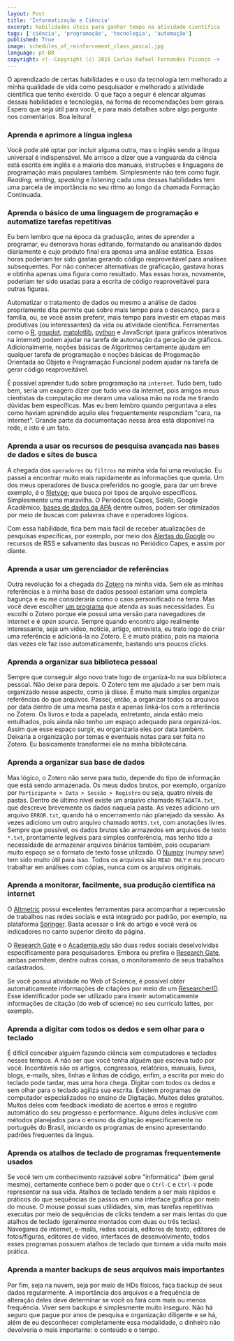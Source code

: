 ```yaml
---
layout: Post 
title: 'Informatização e Ciência'
excerpt: habilidades úteis para ganhar tempo na atividade científica
tags: ['ciência', 'programação', 'tecnologia', 'automação']
published: True
image: schedules_of_reinforcement_class_pascal.jpg
language: pt-BR
copyright: <!--Copyright (c) 2015 Carlos Rafael Fernandes Picanco-->
---
```


O aprendizado de certas habilidades e o uso da tecnologia tem melhorado a minha qualidade de vida como pesquisador e melhorado a atividade científica que tenho exercido. O que faço a seguir é elencar algumas dessas habilidades e tecnologias, na forma de recomendações bem gerais. Espero que seja útil para você, e para mais detalhes sobre algo pergunte nos comentários. Boa leitura!

### Aprenda e aprimore a língua inglesa

Você pode até optar por incluir alguma outra, mas o inglês sendo a língua universal é indispensável. Me arrisco a dizer que a vanguarda da ciência está escrita em inglês e a maioria dos manuais, instruções e linguagens de programação mais populares também. Simplesmente não tem como fugir. *Reading*, *writing*, *speaking* e *listening* cada uma dessas habilidades tem uma parcela de importância no seu ritmo ao longo da chamada Formação Continuada. 

### Aprenda o básico de uma linguagem de programação e automatize tarefas repetitivas

Eu bem lembro que na época da graduação, antes de aprender a programar, eu demorava horas editando, formatando ou analisando dados diariamente e cujo produto final era apenas uma análise estática. Essas horas poderiam ter sido gastas gerando código reaproveitável para análises subsequentes. Por não conhecer alternativas de graficação, gastava horas e obtinha apenas uma figura como resultado. Mas essas horas, novamente, poderiam ter sido usadas para a escrita de código reaproveitável para outras figuras.

Automatizar o tratamento de dados ou mesmo a análise de dados propriamente dita permite que sobre mais tempo para o descanço, para a família, ou, se você assim preferir, mais tempo para investir em etapas mais produtivas (ou interessantes) da vida ou atividade científica. Ferramentas como o [R](http://www.r-project.org/), [gnuplot](http://www.gnuplot.info/), [matplotlib](http://matplotlib.org/), [python](https://www.python.org/) e JavaScript (para gráficos interativos na internet) podem ajudar na tarefa de automação da geração de gráficos. Adicionalmente, noções básicas de Algoritmos certamente ajudam em qualquer tarefa de programação e noções básicas de Progamação Orientada ao Objeto e Programação Funcional podem ajudar na tarefa de gerar código reaproveitável.

É possível aprender tudo sobre programação na `internet`. Tudo bem, tudo bem, seria um exagero dizer que tudo veio da internet, pois amigos meus cientistas da computação me deram uma valiosa mão na roda me tirando dúvidas bem específicas. Mas eu bem lembro quando perguntava a eles como haviam aprendido aquilo eles frequentemente respondiam "cara, na internet". Grande parte da documentação nessa área está disponível na rede, e isto é um fato.

### Aprenda a usar os recursos de pesquisa avançada nas bases de dados e sites de busca

A chegada dos `operadores` ou `filtros` na minha vida foi uma revolução. Eu passei a encontrar muito mais rapidamente as informações que queria. Um dos meus operadores de busca preferidos no google, para dar um breve exemplo, é o [filetype:](https://www.google.ca/search?q=%22skinner%22+filetype:pdf) que busca por tipos de arquivo específicos. Simplesmente uma maravilha. O Periódicos Capes, Scielo, Google Acadêmico, [bases de dados da APA](http://www.apa.org/pubs/databases/index.aspx) dentre outros, podem ser otimizados por meio de buscas com palavras chave e operadores lógicos.

Com essa habilidade, fica bem mais fácil de receber atualizações de pesquisas específicas, por exemplo, por meio dos [Alertas do Google](https://support.google.com/alerts/?hl=pt-BR) ou recursos de RSS e salvamento das buscas no Periódico Capes, e assim por diante.

### Aprenda a usar um gerenciador de referências

Outra revolução foi a chegada do [Zotero](https://www.zotero.org/) na minha vida. Sem ele as minhas referências e a minha base de dados pessoal estariam uma completa bagunça e eu me consideraria como o caos personificado na terra. Mas você deve escolher [um programa](http://en.wikipedia.org/wiki/Comparison_of_reference_management_software) que atenda as suas necessidades. Eu escolhi o Zotero porque ele possui uma versão para navegadores de internet e é *open source*. Sempre quando encontro algo realmente interessante, seja um video, notícia, artigo, entrevista, eu trato logo de criar uma referência e adicioná-la no Zotero. E é muito prático, pois na maioria das vezes ele faz isso automaticamente, bastando uns poucos clicks.

### Aprenda a organizar sua biblioteca pessoal

Sempre que conseguir algo novo trate logo de organizá-lo na sua biblioteca pessoal. Não deixe para depois. O Zotero tem me ajudado a ser bem mais organizado nesse aspecto, como já disse. É muito mais simples organizar referências do que arquivos. Passei, então, a organizar todos os arquivos por data dentro de uma mesma pasta e apenas linká-los com a referência no Zotero. Os livros e toda a papelada, entretanto, ainda estão meio entulhados, pois ainda não tenho um espaço adequado para organizá-los. Assim que esse espaço surgir, eu organizaria eles por data também. Deixaria a organização por temas e eventuais notas para ser feita no Zotero. Eu basicamente transformei ele na minha bibliotecária.

### Aprenda a organizar sua base de dados

Mas lógico, o Zotero não serve para tudo, depende do tipo de informação que está sendo armazenada. Os meus dados brutos, por exemplo, organizo por `Participante > Data > Sessão > Registro` ou seja, quatro níveis de pastas. Dentro de último nível existe um arquivo chamado `METADATA.txt`, que descreve brevemente os dados naquela pasta. As vezes adiciono um arquivo `ERROR.txt`, quando há o encerramento não planejado da sessão. As vezes adiciono um outro arquivo chamado `NOTES.txt`, com anotações livres. Sempre que possível, os dados brutos são armazedos em arquivos de texto `*.txt`, prontamente legíveis para simples conferência, mas tenho tido a necessidade de armazenar arquivos binários também, pois ocupariam muito espaço se o formato de texto fosse utilizado. O [Numpy](http://www.numpy.org/) (numpy.save) tem sido muito útil para isso. Todos os arquivos são `READ ONLY` e eu procuro trabalhar em análises com cópias, nunca com os arquivos originais.

### Aprenda a monitorar, facilmente, sua produção científica na internet

O [Altmetric](http://www.altmetric.com/) possui excelentes ferramentas para acompanhar a repercussão de trabalhos nas redes sociais e está integrado por padrão, por exemplo, na plataforma [Springer](http://www.springer.com/). Basta acessar o link do artigo e você verá os indicadores no canto superior direito da página.

O [Research Gate](http://researchgate.org/) e o [Academia.edu](http://academia.edu/) são duas redes sociais deselvolvidas especificamente para pesquisadores. Embora eu prefira o [Research Gate](http://researchgate.org/), ambas permitem, dentre outras coisas, o monitoramento de seus trabalhos cadastrados.

Se você possui atividade no Web of Science, é possível obter automaticamente informações de citações por meio de um [ResearcherID](http://www.researcherid.com). Esse identificador pode ser utilizado para inserir automaticamente informações de citação (do web of science) no seu currículo lattes, por exemplo.

### Aprenda a digitar com todos os dedos e sem olhar para o teclado

É difícil conceber alguém fazendo ciência sem computadores e teclados nesses tempos. A não ser que você tenha alguém que escreva tudo por você. Incontáveis são os artigos, congressos, relatórios, manuais, livros, blogs, e-mails, sites, linhas e linhas de código, enfim, a escrita por meio do teclado pode tardar, mas uma hora chega. Digitar com todos os dedos e sem olhar para o teclado agiliza sua escrita. Existem programas de computador especializados no ensino de Digitação. Muitos deles gratuitos. Muitos deles com feedback imediato de acertos e erros e registro automático do seu progresso e performance. Alguns deles inclusive com métodos planejados para o ensino da digitação especificamente no português do Brasil, iniciando os programas de ensino apresentando padrões frequentes da lingua.

### Aprenda os atalhos de teclado de programas frequentemente usados

Se você tem um conhecimento razoável sobre "informática" (bem geral mesmo), certamente conhece bem o poder que o `Ctrl-C` e `Ctrl-V` pode representar na sua vida. Atalhos de teclado tendem a ser mais rápidos e práticos do que sequências de passos em uma interface gráfica por meio do mouse. O mouse possui suas utilidades, sim, mas tarefas repetitivas executas por meio de sequências de clicks tendem a ser mais lentas do que atalhos de teclado (geralmente montados com duas ou três teclas). Navegares de internet, e-mails, redes sociais, editores de texto, editores de fotos/figuras, editores de video, interfaces de desenvolvimento, todos esses programas possuem atalhos de teclado que tornam a vida muito mais prática.

### Aprenda a manter backups de seus arquivos mais importantes

Por fim, seja na nuvem, seja por meio de HDs físicos, faça backup de seus dados regularmente. A importância dos arquivos e a frequência de alteração deles deve determinar se você os fará com mais ou menos frequência. Viver sem backups é simplesmente muito inseguro. Não há seguro que pague por anos de pesquisa e organização diligente e se há, além de eu desconhecer completamente essa modalidade, o dinheiro não devolveria o mais importante: o conteúdo e o tempo.